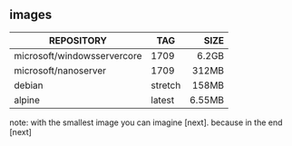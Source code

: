 ## images

REPOSITORY                   |TAG       |SIZE
-----------------------------|----------|------:
microsoft/windowsservercore  |1709      |6.2GB
microsoft/nanoserver         |1709      |312MB
debian                       |stretch   |158MB
alpine                       |latest    |6.55MB <!-- .element class="fragment highlight-red" -->

note:
with the smallest image you can imagine [next]. because in the end [next]